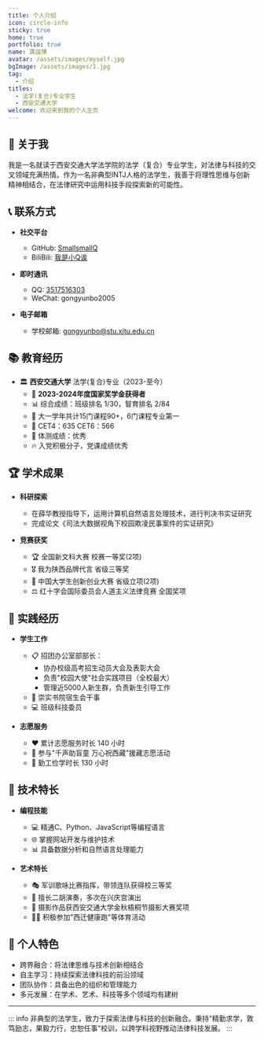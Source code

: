 ```yaml
---
title: 个人介绍
icon: circle-info
sticky: true
home: true
portfolio: true
name: 龚运博
avatar: /assets/images/myself.jpg
bgImage: /assets/images/1.jpg
tag:
  - 介绍
titles:
  - 法学(复合)专业学生
  - 西安交通大学
welcome: 欢迎来到我的个人主页
---
```


## 👋 关于我

我是一名就读于西安交通大学法学院的法学（复合）专业学生，对法律与科技的交叉领域充满热情。作为一名非典型INTJ人格的法学生，我善于将理性思维与创新精神相结合，在法律研究中运用科技手段探索新的可能性。

## 📞 联系方式

- **社交平台**
  - <i class="fab fa-github"></i> GitHub: [SmallsmallQ](https://github.com/SmallsmallQ)
  - <i class="fab fa-bilibili"></i> BiliBili: [我是小Q诶](https://b23.tv/bkcGaXz)

- **即时通讯**
  - <i class="fab fa-qq"></i> QQ: [3517516303](tencent://message/?uin=3517516303)
  - <i class="fab fa-weixin"></i> WeChat: gongyunbo2005

- **电子邮箱**
  - <i class="fas fa-envelope"></i> 学校邮箱: [gongyunbo@stu.xjtu.edu.cn](mailto:gongyunbo@stu.xjtu.edu.cn)

## 📚 教育经历

- 🏛️ **西安交通大学** 法学(复合)专业（2023-至今）
  - 🏅 **2023-2024年度国家奖学金获得者**
  - 📊 综合成绩：班级排名 1/30，智育排名 2/84
  - 🌟 大一学年共计15门课程90+，6门课程专业第一
  - 🎯 CET4：635 CET6：566
  - 💪 体测成绩：优秀
  - 🔥 入党积极分子，党课成绩优秀

## 🏆 学术成果

- **科研探索**
  - 在薛华教授指导下，运用计算机自然语言处理技术，进行判决书实证研究
  - 完成论文《司法大数据视角下校园欺凌民事案件的实证研究》
  
- **竞赛获奖**
  - 🏆 全国新文科大赛 校赛一等奖(2项)
  - 🎖️ 我为陕西品牌代言 省级三等奖
  - 🌟 中国大学生创新创业大赛 省级立项(2项)
  - ⚖️ 红十字会国际委员会人道主义法律竞赛 全国奖项

## 💼 实践经历

- **学生工作**
  - 📋 招团办公室部部长：
    - 协办校级高考招生动员大会及表彰大会
    - 负责"校园大使"社会实践项目（全校最大）
    - 管理近5000人新生群，负责新生引导工作
  - 🏢 崇实书院宿生会干事
  - 💻 班级科技委员

- **志愿服务**
  - ❤️ 累计志愿服务时长 140 小时
  - 🌟 参与"千声助盲童 万心祝西藏"援藏志愿活动
  - 💪 勤工俭学时长 130 小时

## 🔧 技术特长

- **编程技能**
  - 💻 精通C、Python、JavaScript等编程语言
  - 🌐 掌握网站开发与维护技术
  - 📊 具备数据分析和自然语言处理能力

- **艺术特长**
  - 🎭 军训歌咏比赛指挥，带领连队获得校三等奖
  - 🎻 擅长二胡演奏，多次在兴庆宫演出
  - 📸 摄影作品获西安交通大学金秋梧桐节摄影大赛奖项
  - 🏃‍♂️ 积极参加"西迁健康跑"等体育活动

## 🌟 个人特色

- 跨界融合：将法律思维与技术创新相结合
- 自主学习：持续探索法律科技的前沿领域
- 团队协作：具备出色的组织和管理能力
- 多元发展：在学术、艺术、科技等多个领域均有建树

---

::: info 
非典型的法学生，致力于探索法律与科技的创新融合。秉持"精勤求学，敦笃励志，果毅力行，忠恕任事"校训，以跨学科视野推动法律科技发展。
:::